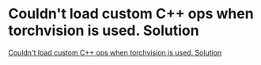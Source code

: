 # Couldn't load custom C++ ops when torchvision is used. Solution
[Couldn't load custom C++ ops when torchvision is used. Solution](https://aiwithcloud.com/2022/09/14/couldnt_load_custom_c_ops_when_torchvision_is_used-_solution/)